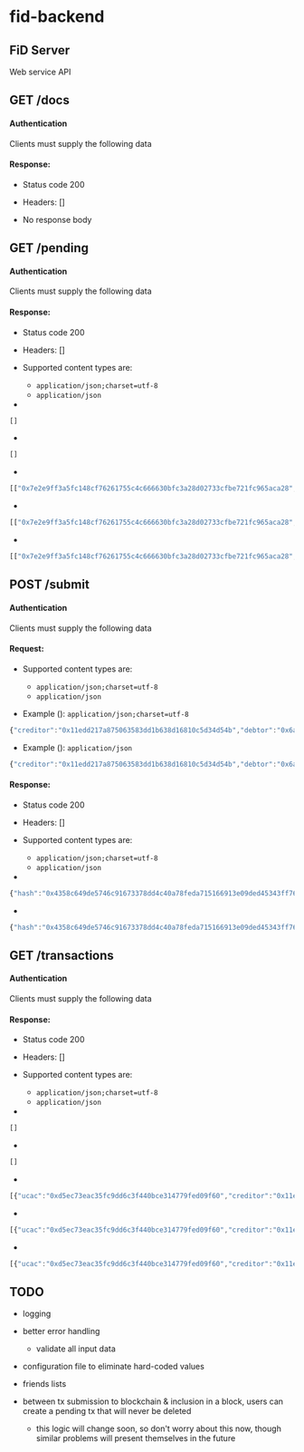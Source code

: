 # fid-backend

## FiD Server

Web service API

## GET /docs

#### Authentication



Clients must supply the following data


#### Response:

- Status code 200
- Headers: []

- No response body

## GET /pending

#### Authentication



Clients must supply the following data


#### Response:

- Status code 200
- Headers: []

- Supported content types are:

    - `application/json;charset=utf-8`
    - `application/json`

-

```javascript
[]
```

-

```javascript
[]
```

-

```javascript
[["0x7e2e9ff3a5fc148cf76261755c4c666630bfc3a28d02733cfbe721fc965aca28",{"creditor":"0x11edd217a875063583dd1b638d16810c5d34d54b","debtor":"0x6a362e5cee1cf5a5408ff1e12b0bc546618dffcb","amount":69,"memo":"test memo","signature":"0x457b0db63b83199f305ef29ba2d7678820806d98abbe3f6aafe015957ecfc5892368b4432869830456c335ade4f561603499d0216cda3af7b6b6cadf6f273c101b"}]]
```

-

```javascript
[["0x7e2e9ff3a5fc148cf76261755c4c666630bfc3a28d02733cfbe721fc965aca28",{"creditor":"0x11edd217a875063583dd1b638d16810c5d34d54b","debtor":"0x6a362e5cee1cf5a5408ff1e12b0bc546618dffcb","amount":69,"memo":"test memo","signature":"0x457b0db63b83199f305ef29ba2d7678820806d98abbe3f6aafe015957ecfc5892368b4432869830456c335ade4f561603499d0216cda3af7b6b6cadf6f273c101b"}]]
```

-

```javascript
[["0x7e2e9ff3a5fc148cf76261755c4c666630bfc3a28d02733cfbe721fc965aca28",{"creditor":"0x11edd217a875063583dd1b638d16810c5d34d54b","debtor":"0x6a362e5cee1cf5a5408ff1e12b0bc546618dffcb","amount":69,"memo":"test memo","signature":"0x457b0db63b83199f305ef29ba2d7678820806d98abbe3f6aafe015957ecfc5892368b4432869830456c335ade4f561603499d0216cda3af7b6b6cadf6f273c101b"}],["0x7e2e9ff3a5fc148cf76261755c4c666630bfc3a28d02733cfbe721fc965aca28",{"creditor":"0x11edd217a875063583dd1b638d16810c5d34d54b","debtor":"0x6a362e5cee1cf5a5408ff1e12b0bc546618dffcb","amount":69,"memo":"test memo","signature":"0x457b0db63b83199f305ef29ba2d7678820806d98abbe3f6aafe015957ecfc5892368b4432869830456c335ade4f561603499d0216cda3af7b6b6cadf6f273c101b"}]]
```

## POST /submit

#### Authentication



Clients must supply the following data


#### Request:

- Supported content types are:

    - `application/json;charset=utf-8`
    - `application/json`

- Example (): `application/json;charset=utf-8`

```javascript
{"creditor":"0x11edd217a875063583dd1b638d16810c5d34d54b","debtor":"0x6a362e5cee1cf5a5408ff1e12b0bc546618dffcb","amount":69,"memo":"test memo","signature":"0x6a362e5cee1cf5a5408ff1e12b0bc546618dffcb"}
```

- Example (): `application/json`

```javascript
{"creditor":"0x11edd217a875063583dd1b638d16810c5d34d54b","debtor":"0x6a362e5cee1cf5a5408ff1e12b0bc546618dffcb","amount":69,"memo":"test memo","signature":"0x6a362e5cee1cf5a5408ff1e12b0bc546618dffcb"}
```

#### Response:

- Status code 200
- Headers: []

- Supported content types are:

    - `application/json;charset=utf-8`
    - `application/json`

-

```javascript
{"hash":"0x4358c649de5746c91673378dd4c40a78feda715166913e09ded45343ff76841c","nonce":1}
```

-

```javascript
{"hash":"0x4358c649de5746c91673378dd4c40a78feda715166913e09ded45343ff76841c","nonce":1}
```

## GET /transactions

#### Authentication



Clients must supply the following data


#### Response:

- Status code 200
- Headers: []

- Supported content types are:

    - `application/json;charset=utf-8`
    - `application/json`

-

```javascript
[]
```

-

```javascript
[]
```

-

```javascript
[{"ucac":"0xd5ec73eac35fc9dd6c3f440bce314779fed09f60","creditor":"0x11edd217a875063583dd1b638d16810c5d34d54b","debtor":"0x6a362e5cee1cf5a5408ff1e12b0bc546618dffcb","amount":69,"memo":"simple memo"}]
```

-

```javascript
[{"ucac":"0xd5ec73eac35fc9dd6c3f440bce314779fed09f60","creditor":"0x11edd217a875063583dd1b638d16810c5d34d54b","debtor":"0x6a362e5cee1cf5a5408ff1e12b0bc546618dffcb","amount":69,"memo":"simple memo"}]
```

-

```javascript
[{"ucac":"0xd5ec73eac35fc9dd6c3f440bce314779fed09f60","creditor":"0x11edd217a875063583dd1b638d16810c5d34d54b","debtor":"0x6a362e5cee1cf5a5408ff1e12b0bc546618dffcb","amount":69,"memo":"simple memo"},{"ucac":"0xd5ec73eac35fc9dd6c3f440bce314779fed09f60","creditor":"0x11edd217a875063583dd1b638d16810c5d34d54b","debtor":"0x6a362e5cee1cf5a5408ff1e12b0bc546618dffcb","amount":69,"memo":"simple memo"}]
```


## TODO

- logging
- better error handling
    + validate all input data
- configuration file to eliminate hard-coded values
- friends lists

- between tx submission to blockchain & inclusion in a block,
  users can create a pending tx that will never be deleted
    + this logic will change soon, so don't worry about this now,
      though similar problems will present themselves in the future

